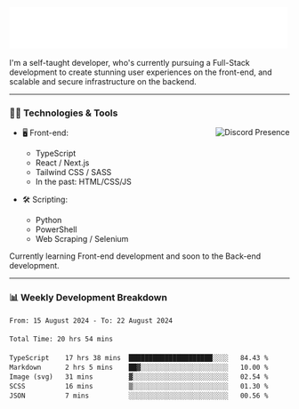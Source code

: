 <img src="assets/wave.svg" alt=":wave:" />

I'm a self-taught developer, who's currently pursuing a Full-Stack development to create stunning user experiences on the front-end, and scalable and secure infrastructure on the backend.

---

### 🧑‍💻 Technologies & Tools

<a href="https://discord.com/users/414304208649453568" target="_blank" rel="nofollow">
   <img src="https://lanyard-profile-readme.vercel.app/api/414304208649453568?idleMessage=Probably%20doing%20something%20else..." alt="Discord Presence" align="right">
</a>

- 🖥️ Front-end:

  - TypeScript
  - React / Next.js
  - Tailwind CSS / SASS
  - In the past: HTML/CSS/JS

- 🛠 Scripting:

  - Python
  - PowerShell
  - Web Scraping / Selenium

Currently learning Front-end development and soon to the Back-end development.

---

### 📊 Weekly Development Breakdown

<!-- ![ccrsxx's GitHub Stats](https://github-readme-stats.vercel.app/api?username=ccrsxx&count_private=true&theme=tokyonight) -->
<!-- ![ccrsxx's Top Langs](https://github-readme-stats.vercel.app/api/top-langs/?username=ccrsxx&hide=lua,java,html&theme=tokyonight) -->

<!--START_SECTION:waka-->

```txt
From: 15 August 2024 - To: 22 August 2024

Total Time: 20 hrs 54 mins

TypeScript    17 hrs 38 mins  █████████████████████░░░░   84.43 %
Markdown      2 hrs 5 mins    ██▓░░░░░░░░░░░░░░░░░░░░░░   10.00 %
Image (svg)   31 mins         ▓░░░░░░░░░░░░░░░░░░░░░░░░   02.54 %
SCSS          16 mins         ▒░░░░░░░░░░░░░░░░░░░░░░░░   01.30 %
JSON          7 mins          ░░░░░░░░░░░░░░░░░░░░░░░░░   00.56 %
```

<!--END_SECTION:waka-->
